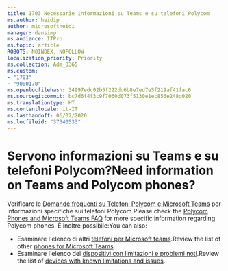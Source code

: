 ```yaml
---
title: 1703 Necessarie informazioni su Teams e su telefoni Polycom
ms.author: heidip
author: microsoftheidi
manager: dansimp
ms.audience: ITPro
ms.topic: article
ROBOTS: NOINDEX, NOFOLLOW
localization_priority: Priority
ms.collection: Adm_O365
ms.custom:
- "1703"
- "9000170"
ms.openlocfilehash: 34997edc02b5f222dd6b8e7ed7e5f219af41fac6
ms.sourcegitcommit: bc7d6f4f3c9f7060d073f5130e1ec856e248d020
ms.translationtype: HT
ms.contentlocale: it-IT
ms.lasthandoff: 06/02/2020
ms.locfileid: "37340533"
---
```

# <a name="need-information-on-teams-and-polycom-phones"></a><span data-ttu-id="7abe0-102">Servono informazioni su Teams e su telefoni Polycom?</span><span class="sxs-lookup"><span data-stu-id="7abe0-102">Need information on Teams and Polycom phones?</span></span>

<span data-ttu-id="7abe0-103">Verificare le [Domande frequenti su Telefoni Polycom e Microsoft Teams](https://www.polycom.com/content/dam/polycom/common/documents/faqs/polycom-phones-and-microsoft-teams-faq-enus.pdf) per informazioni specifiche sui telefoni Polycom.</span><span class="sxs-lookup"><span data-stu-id="7abe0-103">Please check the [Polycom Phones and Microsoft Teams FAQ](https://www.polycom.com/content/dam/polycom/common/documents/faqs/polycom-phones-and-microsoft-teams-faq-enus.pdf) for more specific information regarding Polycom phones.</span></span> <span data-ttu-id="7abe0-104">È inoltre possibile:</span><span class="sxs-lookup"><span data-stu-id="7abe0-104">You can also:</span></span> 

- <span data-ttu-id="7abe0-105">Esaminare l'elenco di altri [telefoni per Microsoft teams](https://docs.microsoft.com/microsoftteams/phones-for-teams).</span><span class="sxs-lookup"><span data-stu-id="7abe0-105">Review the list of other [phones for Microsoft Teams](https://docs.microsoft.com/microsoftteams/phones-for-teams).</span></span> 
- <span data-ttu-id="7abe0-106">Esaminare l'elenco dei [dispositivi con limitazioni e problemi noti](https://support.office.com/article/control-calls-using-a-headset-in-teams-65d6e104-444d-4013-b8c2-f11317dd69a8).</span><span class="sxs-lookup"><span data-stu-id="7abe0-106">Review the list of [devices with known limitations and issues](https://support.office.com/article/control-calls-using-a-headset-in-teams-65d6e104-444d-4013-b8c2-f11317dd69a8).</span></span> 
